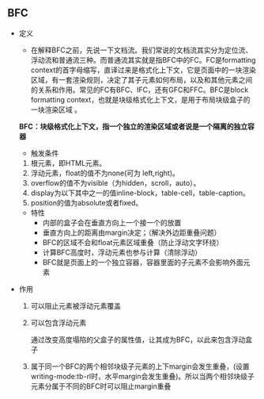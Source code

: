 ## BFC

- 定义

  -  在解释BFC之前，先说一下文档流。我们常说的文档流其实分为定位流、浮动流和普通流三种。而普通流其实就是指BFC中的FC。FC是formatting context的首字母缩写，直译过来是格式化上下文，它是页面中的一块渲染区域，有一套渲染规则，决定了其子元素如何布局，以及和其他元素之间的关系和作用。常见的FC有BFC、IFC，还有GFC和FFC。BFC是block formatting context，也就是块级格式化上下文，是用于布局块级盒子的一块渲染区域 。

  **BFC：块级格式化上下文，指一个独立的渲染区域或者说是一个隔离的独立容器**

  - 触发条件

  1. 根元素，即HTML元素。
  2. 浮动元素，float的值不为none(可为 left,right)。
  3. overflow的值不为visible（为hidden，scroll，auto）。
  4. display为以下其中之一的值inline-block，table-cell，table-caption。
  5. position的值为absolute或者fixed。

  - 特性
    - 内部的盒子会在垂直方向上一个接一个的放置
    - 垂直方向上的距离由margin决定；（解决外边距重叠问题）
    - BFC的区域不会和float元素区域重叠（防止浮动文字环绕）
    - 计算BFC高度时，浮动元素也参与计算（清除浮动）
    - BFC就是页面上的一个独立容器，容器里面的子元素不会影响外面元素

- 作用

  1. 可以阻止元素被浮动元素覆盖

  2. 可以包含浮动元素

     通过改变高度塌陷的父盒子的属性值，让其成为BFC，以此来包含浮动盒子

  3.  属于同一个BFC的两个相邻块级子元素的上下margin会发生重叠，(设置writing-mode:tb-rl时，水平margin会发生重叠)。所以当两个相邻块级子元素分属于不同的BFC时可以阻止margin重叠 


